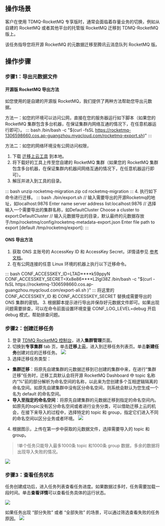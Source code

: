 ## 操作场景

客户在使用 TDMQ-RocketMQ 专享版时，通常会面临着存量业务的切换，例如从自建的 RocketMQ 或者其他平台的托管版 RocketMQ 迁移到 TDMQ-RocketMQ 版上。

该任务指导您将开源 RocketMQ 的元数据迁移至腾讯云消息队列 RocketMQ 版。

## 操作步骤

### 步骤1：导出元数据文件

#### 开源版 RocketMQ 导出方法

如您使用的是自建的开源版 RocketMQ，我们提供了两种方法帮助您导出元数据。

方法一：如您的环境可以访问公网，直接在您的服务器运行如下脚本（如果您的 RocketMQ 集群包含多台机器，在保证集群内网络互通的情况下，在任意机器运行即可）。
<dx-codeblock>
:::  bash
/bin/bash -c "$(curl -fsSL https://rocketmq-1306598660.cos.ap-guangzhou.myqcloud.com/rocketmq-export.sh)"
:::
</dx-codeblock>



方法二：如您的网络环境没有公网访问权限，

1. 下载 [迁移上云工具](https://rocketmq-1306598660.cos.ap-guangzhou.myqcloud.com/rocketmq-migration.zip) 到本地。
2. 将下载好的工具上传至您自建的 RocketMQ 集群（如果您的 RocketMQ 集群包含多台机器，在保证集群内机器间网络互通的情况下，在任意机器运行即可）。
3. 解压并进入到工具的目录。
<dx-codeblock>
:::  bash
unzip rocketmq-migration.zip
cd rocketmq-migration
:::
</dx-codeblock>
4. 执行如下命令进行迁移。
<dx-codeblock>
:::  bash
./bin/export.sh
// 输入需要导出的开源Rocketmq的地址，如localhost:9876
Enter name server address list:localhost:9876
// 选择输入一个需要导出的集群名称，如DefaultCluster
Choose a cluster to export:DefaultCluster
// 输入元数据导出的目录，默认最终的元数据存放于/tmp/rocketmq/config/rocketmq-metadata-export.json
Enter file path to export [default /tmp/rocketmq/export]:
:::
</dx-codeblock>

#### ONS 导出方法

1. 获取 ONS 主账号的 AccessKey ID 和 AccessKey Secret，详情请参见 [参考文档](https://help.aliyun.com/document_detail/151530.html)。
2. 在有公网连接的任意 Linux 环境的机器上执行以下迁移命令。
<dx-codeblock>
:::  bash
CONF_ACCESSKEY_ID=LTAD****k59ppyN CONF_ACCESSKEY_SECRET=Xx8e86****L2lgI38Z /bin/bash -c "$(curl -fsSL https://rocketmq-1306598660.cos.ap-guangzhou.myqcloud.com/export-ali.sh )"
:::
</dx-codeblock>
<dx-alert infotype="notice" title="">
将这里的 CONF_ACCESSKEY_ID 和 CONF_ACCESSKEY_SECRET 替换成需要导出的 ONS 集群的密钥。
</dx-alert>
3. 根据脚本提示进行导出并保存好元数据文件即可。如果出现问题需要排查，可以在命令前面设置环境变量 CONF_LOG_LEVEL=debug 开启 debug 模式，帮助排查问题。



### 步骤2：创建迁移任务

1. 登录 [TDMQ RocketMQ 控制台](https://console.cloud.tencent.com/tdmq/rocket-cluster)，进入**集群管理**页面。
2. 切换到**专享集群** tab 页，单击**迁移上云**，进入到迁移任务列表页。单击**新建任务**创建对应的迁移任务。
![](https://qcloudimg.tencent-cloud.cn/raw/378cf771ace5643c67fb5f27cff14911.png)          
3. 选择迁移任务类型：
  - **集群迁移**：将原先自建集群的元数据迁移到已创建的集群中来，在进行“集群迁移”任务时，迁移工具默认会将开源 RocketMQ Dashboard 中 topic 名称内“%”前的部分解析为命名空间的名称，以此来为您创建多个互相逻辑隔离的命名空间。如原先自建集群中没有区分命名空间，则系统会默认为您生成一个名为 default 的命名空间。
  - **导入至指定的命名空间**：将原先自建集群的元数据迁移到指定的命名空间内。如原先的topic没有区分命名空间或者进行业务分类，可以借助迁移上云的机会，在接下来导入的过程中，选择特定的 topic 和 group，指定它们进入不同的命名空间以区分业务或者环境。
![](https://qcloudimg.tencent-cloud.cn/raw/865200e3dff2958fc6817aa65de63651.png)        
4. 根据图示，上传在第一步中获取的元数据文件，选择需要导入的 topic 和 group。
> !单个任务只能导入最多1000条 topic 和1000条 group 数据，多余的数据将出现导入失败的情况。
> 
![](https://qcloudimg.tencent-cloud.cn/raw/5d8dbb349fb067adb66179d82c5b1b67.png)              



### 步骤3：查看任务状态

任务创建成功后，进入任务列表查看任务进度。如果数据过多时，任务需要加载一段时间。单击**查看详情**可以查看任务具体的运行状态。

![](https://qcloudimg.tencent-cloud.cn/raw/983619844f8e1446eadeeb9f0e2c9a70.png)                     

如果任务出现 “部分失败” 或者 “全部失败” 的场景，可以通过筛选查看失败的任务原因。
![](https://qcloudimg.tencent-cloud.cn/raw/f8a2b3ee4f6aed959a7868665942aac0.png)
